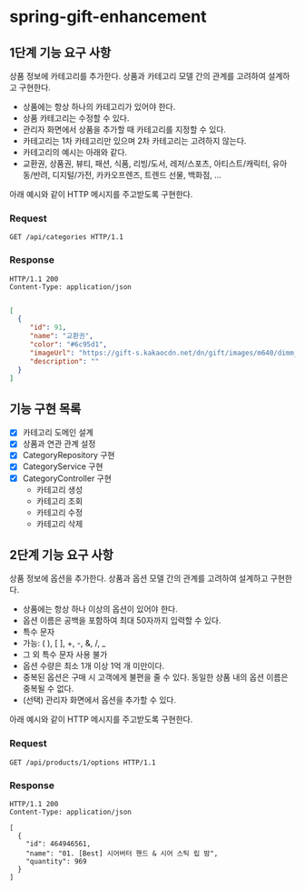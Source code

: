 # spring-gift-enhancement

## 1단계 기능 요구 사항
상품 정보에 카테고리를 추가한다. 상품과 카테고리 모델 간의 관계를 고려하여 설계하고 구현한다.

- 상품에는 항상 하나의 카테고리가 있어야 한다.  
- 상품 카테고리는 수정할 수 있다.  
- 관리자 화면에서 상품을 추가할 때 카테고리를 지정할 수 있다.  
- 카테고리는 1차 카테고리만 있으며 2차 카테고리는 고려하지 않는다.  
- 카테고리의 예시는 아래와 같다.  
- 교환권, 상품권, 뷰티, 패션, 식품, 리빙/도서, 레저/스포츠, 아티스트/캐릭터, 유아동/반려, 디지털/가전, 카카오프렌즈, 트렌드 선물, 백화점, ...  

아래 예시와 같이 HTTP 메시지를 주고받도록 구현한다.

### Request
```http request
GET /api/categories HTTP/1.1
```
### Response
```http request
HTTP/1.1 200
Content-Type: application/json
```
```json

[
  {
     "id": 91,
     "name": "교환권",
     "color": "#6c95d1",
     "imageUrl": "https://gift-s.kakaocdn.net/dn/gift/images/m640/dimm_theme.png",
     "description": ""
  }
]
```

## 기능 구현 목록
- [x] 카테고리 도메인 설계
- [x] 상품과 연관 관계 설정
- [x] CategoryRepository 구현
- [x] CategoryService 구현
- [x] CategoryController 구현
  - 카테고리 생성
  - 카테고리 조회
  - 카테고리 수정
  - 카테고리 삭제

## 2단계 기능 요구 사항
상품 정보에 옵션을 추가한다. 상품과 옵션 모델 간의 관계를 고려하여 설계하고 구현한다.

- 상품에는 항상 하나 이상의 옵션이 있어야 한다.
- 옵션 이름은 공백을 포함하여 최대 50자까지 입력할 수 있다.
- 특수 문자
- 가능: ( ), [ ], +, -, &, /, _
- 그 외 특수 문자 사용 불가
- 옵션 수량은 최소 1개 이상 1억 개 미만이다.
- 중복된 옵션은 구매 시 고객에게 불편을 줄 수 있다. 동일한 상품 내의 옵션 이름은 중복될 수 없다.
- (선택) 관리자 화면에서 옵션을 추가할 수 있다.

아래 예시와 같이 HTTP 메시지를 주고받도록 구현한다.
### Request
```http request
GET /api/products/1/options HTTP/1.1
```
### Response
```http request
HTTP/1.1 200
Content-Type: application/json

[
  {
    "id": 464946561,
    "name": "01. [Best] 시어버터 핸드 & 시어 스틱 립 밤",
    "quantity": 969
  }
]
```
